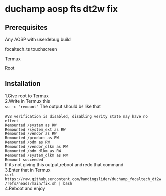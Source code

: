 # duchamp aosp fts dt2w fix

<b><h2>Prerequisites</h2></b> 

Any AOSP with userdebug build

focaltech_ts touchscreen

Termux

Root

<h2><b>Installation</b></h2>
1.Give root to Termux<br>
2.Write in Termux this<br>
<code>su -c "remount"</code>
The output should be like that<br><br>
<code>AVB verification is disabled, disabling verity state may have no effect
Remounted /system as RW
Remounted /system_ext as RW
Remounted /vendor as RW
Remounted /product as RW
Remounted /odm as RW
Remounted /vendor_dlkm as RW
Remounted /odm_dlkm as RW
Remounted /system_dlkm as RW
Remount succeeded</code><br>
If its not giving this output,reboot and redo that command<br>
3.Enter that in Termux<br>
<code>curl https://raw.githubusercontent.com/handingslider/duchamp_focaltech_dt2w/refs/heads/main/fix.sh | bash</code><br>
4.Reboot and enjoy
